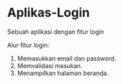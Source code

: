# Aplikas-Login
Sebuah aplikasi dengan fitur login

Alur fitur login:
1. Memasukkan email dan password.
2. Memvalidasi masukan.
3. Menampilkan halaman beranda.
